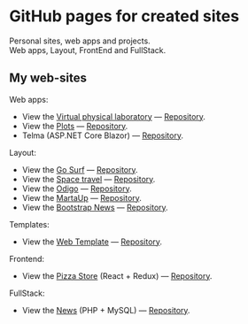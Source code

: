 # GitHub pages for created sites
Personal sites, web apps and projects.<br>
Web apps, Layout, FrontEnd and FullStack.

## My web-sites

Web apps:

* View the [Virtual physical laboratory](https://golab.nstu.ru) — [Repository](https://github.com/igor-muram/WebPhysics).
* View the [Plots](https://igor-muram.github.io/plots/index.html) — [Repository](https://github.com/igor-muram/igor-muram.github.io/tree/master/plots).
* Telma (ASP.NET Core Blazor) — [Repository](https://github.com/igor-muram/igor-muram.github.io/tree/master/telma-blazor).

Layout:

* View the [Go Surf](https://igor-muram.github.io/gosurf/index.html) — [Repository](https://github.com/igor-muram/igor-muram.github.io/tree/master/gosurf).
* View the [Space travel](https://igor-muram.github.io/space/index.html) — [Repository](https://github.com/igor-muram/igor-muram.github.io/tree/master/space).
* View the [Odigo](https://igor-muram.github.io/odigo/index.html) — [Repository](https://github.com/igor-muram/igor-muram.github.io/tree/master/odigo).
* View the [MartaUp](https://igor-muram.github.io/martaup/index.html) — [Repository](https://github.com/igor-muram/igor-muram.github.io/tree/master/martaup).
* View the [Bootstrap News](https://igor-muram.github.io/bootstrap-news/index.html) — [Repository](https://github.com/igor-muram/igor-muram.github.io/tree/master/bootstrap-news).
<!-- * View the [Portfolio](https://igor-muram.github.io/portfolio/index.html) ([Repository](https://github.com/igor-muram/igor-muram.github.io/tree/master/portfolio)). -->

Templates:

* View the [Web Template](https://igor-muram.github.io/webtemplate/index.html) — [Repository](https://github.com/igor-muram/igor-muram.github.io/tree/master/webtemplate).

Frontend:

* View the [Pizza Store](https://pizza-shop-on-react.herokuapp.com) (React + Redux) — [Repository](https://github.com/igor-muram/igor-muram.github.io/tree/master/react-pizza).

FullStack:

* View the [News](https://bootstrap-sport-news.000webhostapp.com) (PHP + MySQL) — [Repository](https://github.com/igor-muram/igor-muram.github.io/tree/master/news).
